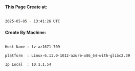
   
#### This Page Create at:

```bash

2025-05-05 - 13:41:26 UTC

```

#### Create By Machine:

```bash

Host Name : fv-az1671-709

platform  : Linux-6.11.0-1012-azure-x86_64-with-glibc2.39

Ip Local  : 10.1.1.54

```

